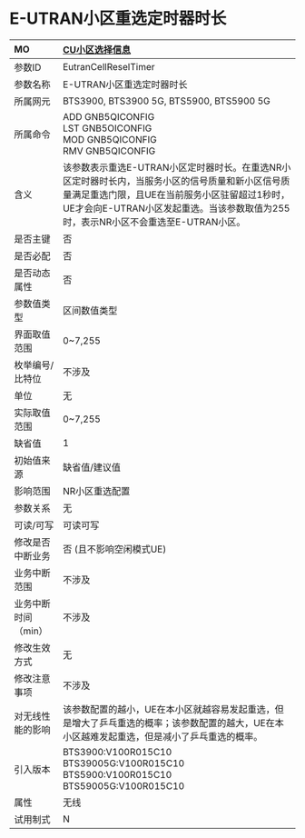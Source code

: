 # E-UTRAN小区重选定时器时长<table><thread><tr><th align = "left">MO</th><th align = "left"><a href = "index.html#E-UTRAN小区重选定时器时长-6">CU小区选择信息</a></td></tr></thread><tbody><tr><td>参数ID</td><td>EutranCellReselTimer</td></tr><tr><td>参数名称</td><td>E-UTRAN小区重选定时器时长</td></tr><tr><td>所属网元</td><td>BTS3900, BTS3900 5G, BTS5900, BTS5900 5G</td></tr><tr><td>所属命令</td><td>ADD GNB5QICONFIG<br>LST GNB5OICONFIG<br>MOD GNB5QICONFIG<br>RMV GNB5QICONFIG</td></tr><tr><td>含义</td><td>该参数表示重选E-UTRAN小区定时器时长。在重选NR小区定时器时长内，当服务小区的信号质量和新小区信号质量满足重选门限，且UE在当前服务小区驻留超过1秒时，UE才会向E-UTRAN小区发起重选。当该参数取值为255时，表示NR小区不会重选至E-UTRAN小区。</td></tr><tr><td>是否主键</td><td>否</td></tr><tr><td>是否必配</td><td>否</td></tr><tr><td>是否动态属性</td><td>否</td></tr><tr><td>参数值类型</td><td>区间数值类型</td></tr><tr><td>界面取值范围</td><td>0~7,255</td></tr><tr><td>枚举编号/比特位</td><td>不涉及</td></tr><tr><td>单位</td><td>无</td></tr><tr><td>实际取值范围</td><td>0~7,255</td></tr><tr><td>缺省值</td><td>1</td></tr><tr><td>初始值来源</td><td>缺省值/建议值</td></tr><tr><td>影响范围</td><td>NR小区重选配置</td></tr><tr><td>参数关系</td><td>无</td></tr><tr><td>可读/可写</td><td>可读可写</td></tr><tr><td>修改是否中断业务</td><td>否 (且不影响空闲模式UE)</td></tr><tr><td>业务中断范围</td><td>不涉及</td></tr><tr><td>业务中断时间（min）</td><td>不涉及</td></tr><tr><td>修改生效方式</td><td>无</td></tr><tr><td>修改注意事项</td><td>不涉及</td></tr><tr><td>对无线性能的影响</td><td>该参数配置的越小，UE在本小区就越容易发起重选，但是增大了乒乓重选的概率；该参数配置的越大，UE在本小区越难发起重选，但是减小了乒乓重选的概率。</td></tr><tr><td>引入版本</td><td>BTS3900:V100R015C10<br>BTS39005G:V100R015C10<br>BTS5900:V100R015C10<br>BTS59005G:V100R015C10</td></tr><tr><td>属性</td><td>无线</td></tr><tr><td>试用制式</td><td>N</td></tr></tbody></table>